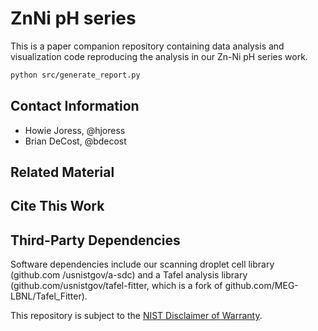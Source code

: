 # ZnNi pH series

This is a paper companion repository containing data analysis and visualization code reproducing the analysis in our Zn-Ni pH series work.

```sh
python src/generate_report.py
```

## Contact Information
- Howie Joress, @hjoress
- Brian DeCost, @bdecost


## Related Material


## Cite This Work

<!-- Please provide a DOI, URL, and suggested citation. -->


## Third-Party Dependencies

Software dependencies include our scanning droplet cell library (github.com /usnistgov/a-sdc) and a Tafel analysis library (github.com/usnistgov/tafel-fitter, which is a fork of github.com/MEG-LBNL/Tafel_Fitter).

This repository is subject to the [NIST Disclaimer of Warranty](LICENSE.md).
